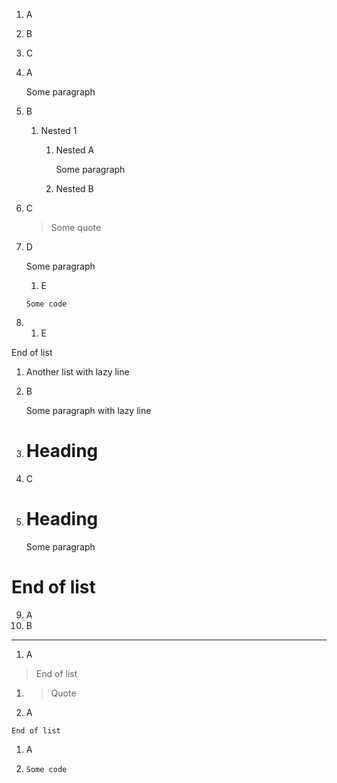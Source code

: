 1. A
2. B
3. C


1. A

   Some paragraph

2. B
   1. Nested 1
      1. Nested A
      
         Some paragraph
      
      2. Nested B

3. C

   > Some quote

4. D

   Some paragraph
   1. E
     ```
     Some code
     ```

5. 1. E

End of list

1. Another list
with lazy line

2. B

   Some paragraph
   with lazy line

3. # Heading
4. C
5. # Heading
   Some paragraph
# End of list

9. A
10. B
---
1. A
> End of list
1. > Quote
2. A
```
End of list
```
1. A
2. ```
   Some code
   ```